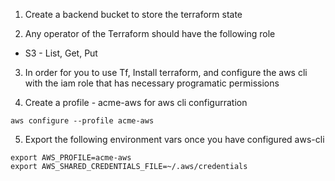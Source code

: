 1. Create a backend bucket to store the terraform state

2. Any operator of the Terraform should have the following role
-   S3 - List, Get, Put

3. In order for you to use Tf, Install terraform, and configure the
    aws cli with the iam role that has necessary programatic permissions

4. Create a profile - acme-aws for aws cli configurration

```
aws configure --profile acme-aws
```

5. Export the following environment vars once you have configured aws-cli
   
```
export AWS_PROFILE=acme-aws
export AWS_SHARED_CREDENTIALS_FILE=~/.aws/credentials  
```